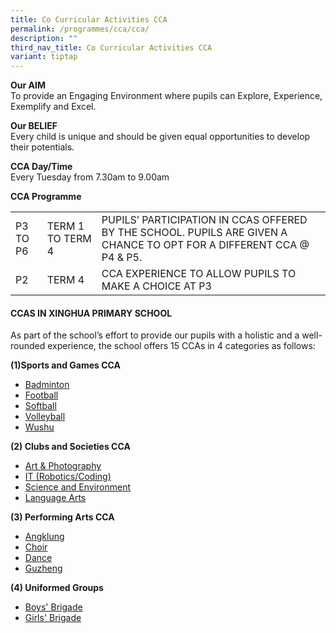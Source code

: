 ```yaml
---
title: Co Curricular Activities CCA
permalink: /programmes/cca/cca/
description: ""
third_nav_title: Co Curricular Activities CCA
variant: tiptap
---
```

**Our AIM**  
To provide an Engaging Environment where pupils can Explore, Experience, Exemplify and Excel.  
  
**Our BELIEF**   
Every child is unique and should be given equal opportunities to develop their potentials.  
  
**CCA Day/Time**  
Every Tuesday from 7.30am to 9.00am  
  
**CCA Programme**

|          |                  |                                                                                                                       |
|----------|------------------|-----------------------------------------------------------------------------------------------------------------------|
| P3 TO P6 | TERM 1 TO TERM 4 | PUPILS’ PARTICIPATION IN CCAS OFFERED BY THE SCHOOL.  PUPILS ARE GIVEN A CHANCE TO OPT FOR A DIFFERENT CCA @ P4 & P5. |
| P2       | TERM 4           | CCA EXPERIENCE TO ALLOW PUPILS TO MAKE A CHOICE AT P3                                                                 |

#### CCAS IN XINGHUA PRIMARY SCHOOL


  
As part of the school’s effort to provide our pupils with a holistic and a well-rounded experience, the school offers 15 CCAs in 4 categories as follows:  
  
**(1)Sports and Games CCA**  
* [Badminton](/programmes/Co-Curricular-Activities-CCA/Sports-and-Games)  
* [Football](/programmes/Co-Curricular-Activities-CCA/Sports-and-Games)  
* [Softball](/programmes/Co-Curricular-Activities-CCA/Sports-and-Games)  
* [Volleyball](/programmes/Co-Curricular-Activities-CCA/Sports-and-Games)
* [Wushu](/programmes/Co-Curricular-Activities-CCA/Sports-and-Games)
  
**(2) Clubs and Societies CCA**  
* [Art & Photography](/programmes/Co-Curricular-Activities-CCA/Clubs-and-Society)  
* [IT (Robotics/Coding)](/programmes/Co-Curricular-Activities-CCA/Clubs-and-Society)  
* [Science and Environment](/programmes/Co-Curricular-Activities-CCA/Clubs-and-Society)  
* [Language Arts](/programmes/Co-Curricular-Activities-CCA/Clubs-and-Society)
    
**(3) Performing Arts CCA**   
* [Angklung](/programmes/Co-Curricular-Activities-CCA/Performing-Arts)   
* [Choir](/programmes/Co-Curricular-Activities-CCA/Performing-Arts)  
* [Dance](/programmes/Co-Curricular-Activities-CCA/Performing-Arts)  
* [Guzheng](/programmes/Co-Curricular-Activities-CCA/Performing-Arts)   
  
**(4) Uniformed Groups**   
* [Boys' Brigade](/programmes/Co-Curricular-Activities-CCA/Uniformed-Groups)  
* [Girls' Brigade](/programmes/Co-Curricular-Activities-CCA/Uniformed-Groups)